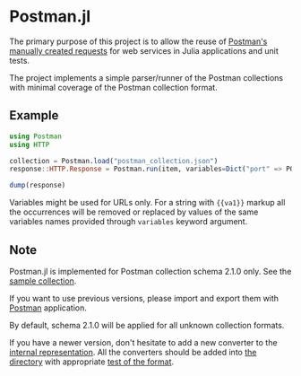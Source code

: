 # Postman.jl

The primary purpose of this project is to allow the reuse of [Postman's manually created requests](https://www.postman.com/) for web services in Julia applications and unit tests.

The project implements a simple parser/runner of the Postman collections with minimal coverage of the Postman collection format.

## Example

```julia
using Postman
using HTTP

collection = Postman.load("postman_collection.json")
response::HTTP.Response = Postman.run(item, variables=Dict("port" => PORT))

dump(response)
```

Variables might be used for URLs only. For a string with `{{va1}}` markup all the occurrences will be removed or replaced by values of the same variables names provided through `variables` keyword argument.

## Note
 Postman.jl is implemented for Postman collection schema 2.1.0 only. See the [sample collection](test/data/postman_collection_2_1_0.json).

 If you want to use previous versions, please import and export them with [Postman](https://www.postman.com/) application.

 By default, schema 2.1.0 will be applied for all unknown collection formats.

 If you have a newer version, don't hesitate to add a new converter to the [internal representation](src/collection_common.jl). All the converters should be added into [the directory](src/decoders) with appropriate [test of the format](test/decoders/test_schema_2_1.jl).
